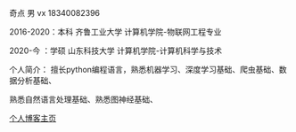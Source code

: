 奇点 男 vx 18340082396

2016-2020：本科 齐鲁工业大学 计算机学院-物联网工程专业

2020-今  ：学硕 山东科技大学 计算机学院-计算机科学与技术

个人简介：
擅长python编程语言，熟悉机器学习、深度学习基础、爬虫基础、数据分析基础、

熟悉自然语言处理基础、熟悉图神经基础、

<a href="https://blog.csdn.net/qq_38735017?spm=1000.2123.3001.5343&type=blog">
个人博客主页
</a>

<!-- <a href="https://github.com/wangsrGit119">
<img align="right" src="https://cdn.jsdelivr.net/gh/wangsrGit119/wangsr-image-bucket/img-article/photo-1596492784531-6e6eb5ea9993.jpg" />
</a> -->
